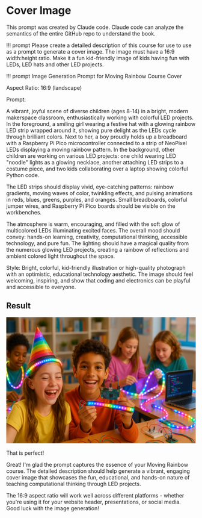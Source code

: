 # Cover Image

This prompt was created by Claude code.  Claude code
can analyze the semantics of the entire GitHub repo
to understand the book.

!!! prompt
  Please create a detailed description of this course for use to use as a 
  prompt to  generate a cover image.  The image must have a 16:9 width:height 
  ratio.  Make it a fun kid-friendly image of kids having fun with LEDs, LED 
  hats and other LED projects.

!!! prompt
  Image Generation Prompt for Moving Rainbow Course Cover

  Aspect Ratio: 16:9 (landscape)

  Prompt:

  A vibrant, joyful scene of diverse children (ages 8-14) in a bright,
  modern makerspace classroom, enthusiastically working with colorful LED
  projects. In the foreground, a smiling girl wearing a festive hat with a
  glowing rainbow LED strip wrapped around it, showing pure delight as the
  LEDs cycle through brilliant colors. Next to her, a boy proudly holds up a
  breadboard with a Raspberry Pi Pico microcontroller connected to a strip
  of NeoPixel LEDs displaying a moving rainbow pattern. In the background,
  other children are working on various LED projects: one child wearing LED
  "noodle" lights as a glowing necklace, another attaching LED strips to a
  costume piece, and two kids collaborating over a laptop showing colorful
  Python code.

  The LED strips should display vivid, eye-catching patterns: rainbow
  gradients, moving waves of color, twinkling effects, and pulsing
  animations in reds, blues, greens, purples, and oranges. Small
  breadboards, colorful jumper wires, and Raspberry Pi Pico boards should be
  visible on the workbenches.

  The atmosphere is warm, encouraging, and filled with the soft glow of
  multicolored LEDs illuminating excited faces. The overall mood should
  convey: hands-on learning, creativity, computational thinking, accessible
  technology, and pure fun. The lighting should have a magical quality from
  the numerous glowing LED projects, creating a rainbow of reflections and
  ambient colored light throughout the space.

  Style: Bright, colorful, kid-friendly illustration or high-quality
  photograph with an optimistic, educational technology aesthetic. The image
   should feel welcoming, inspiring, and show that coding and electronics
  can be playful and accessible to everyone.

## Result
![](../img/cover.png)

That is perfect! 

Great! I'm glad the prompt captures the essence of your Moving Rainbow
course. The detailed description should help generate a vibrant, engaging
cover image that showcases the fun, educational, and hands-on nature of
teaching computational thinking through LED projects.

The 16:9 aspect ratio will work well across different platforms - whether
you're using it for your website header, presentations, or social media.
Good luck with the image generation!

